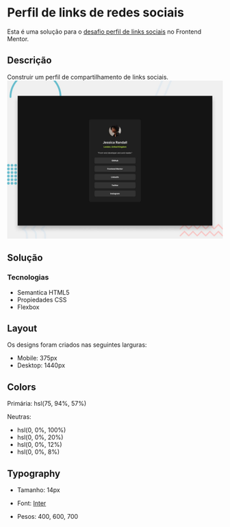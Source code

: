 
# Perfil de links de redes sociais

Esta é uma solução para o [desafio perfil de links sociais](https://www.frontendmentor.io/challenges/social-links-profile-UG32l9m6dQ) no Frontend Mentor. 

## Descrição
Construir um perfil de compartilhamento de links sociais.
<img src="./design/desktop-preview.jpg">

## Solução

### Tecnologias
- Semantica HTML5
- Propiedades CSS
- Flexbox

## Layout

Os designs foram criados nas seguintes larguras:

- Mobile: 375px
- Desktop: 1440px

## Colors

Primária: hsl(75, 94%, 57%)

Neutras:
- hsl(0, 0%, 100%)
- hsl(0, 0%, 20%)
- hsl(0, 0%, 12%)
- hsl(0, 0%, 8%)

## Typography

- Tamanho: 14px

-  Font: [Inter](https://fonts.google.com/specimen/Inter)
- Pesos: 400, 600, 700
